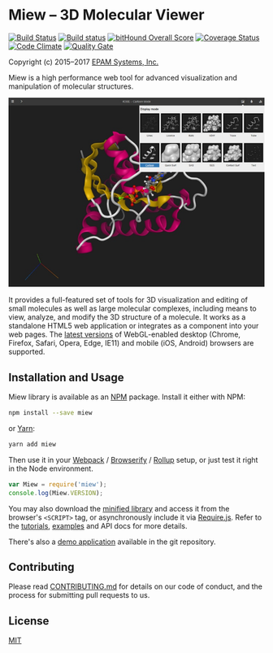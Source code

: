 # Miew – 3D Molecular Viewer

[![Build Status](https://travis-ci.org/epam/miew.svg?branch=master)](https://travis-ci.org/epam/miew)
[![Build status](https://ci.appveyor.com/api/projects/status/i7yhdhsxcktndpsw/branch/master?svg=true)](https://ci.appveyor.com/project/paulsmirnov/miew/branch/master)
[![bitHound Overall Score](https://www.bithound.io/github/epam/miew/badges/score.svg)](https://www.bithound.io/github/epam/miew)
[![Coverage Status](https://coveralls.io/repos/github/epam/miew/badge.svg)](https://coveralls.io/github/epam/miew)
[![Code Climate](https://codeclimate.com/github/epam/miew/badges/gpa.svg)](https://codeclimate.com/github/epam/miew)
[![Quality Gate](https://sonarcloud.io/api/badges/gate?key=epam:miew)](https://sonarcloud.io/dashboard/index/epam:miew)

Copyright (c) 2015–2017 [EPAM Systems, Inc.](https://www.epam.com/)

Miew is a high performance web tool for advanced visualization and manipulation of molecular
structures.

![Miew - 3D Molecular Viewer](docs/demo.png)

It provides a full-featured set of tools for 3D visualization and editing of small molecules as
well as large molecular complexes, including means to view, analyze, and modify the 3D structure
of a molecule. It works as a standalone HTML5 web application or integrates as a component into
your web pages. The [latest versions](https://browsehappy.com/) of WebGL-enabled desktop (Chrome,
Firefox, Safari, Opera, Edge, IE11) and mobile (iOS, Android) browsers are supported.

## Installation and Usage

Miew library is available as an [NPM] package. Install it either with NPM:

```sh
npm install --save miew
```

or [Yarn]:

```sh
yarn add miew
```

Then use it in your [Webpack] / [Browserify] / [Rollup] setup, or just test it right in the Node
environment.

```js
var Miew = require('miew');
console.log(Miew.VERSION);
```

You may also download the [minified library](dist/Miew.min.js) and access it from the browser's
`<SCRIPT>` tag, or asynchronously include it via [Require.js]. Refer to the [tutorials],
[examples] and API docs for more details.

There's also a [demo application] available in the git repository.

[tutorials]: docs/tutorials/embed.md
[examples]: examples/
[demo application]: http://miew.opernsource.epam.com/

[Require.js]: http://requirejs.org/
[Webpack]: https://webpack.js.org/
[Browserify]: http://browserify.org/
[Rollup]: https://rollupjs.org/
[Node.js]: https://nodejs.org/
[NPM]: https://www.npmjs.com/
[Yarn]: https://yarnpkg.com/

## Contributing

Please read [CONTRIBUTING.md](CONTRIBUTING.md) for details on our code of conduct, and the process for submitting pull requests to us.

## License

[MIT](LICENSE.md)
